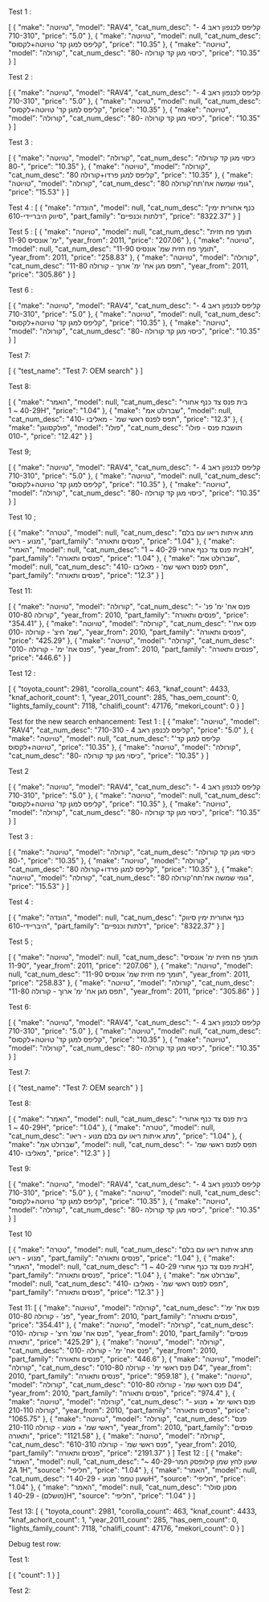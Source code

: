 Test 1 :

[
  {
    "make": "טויוטה",
    "model": "RAV4",
    "cat_num_desc": "קליפס לכנפון ראב 4 - 710-310",
    "price": "5.0"
  },
  {
    "make": "טויוטה",
    "model": null,
    "cat_num_desc": "קליפס למגן קד' טויוטה+לקסוס",
    "price": "10.35"
  },
  {
    "make": "טויוטה",
    "model": "קורולה",
    "cat_num_desc": "כיסוי מגן קד קורולה -80",
    "price": "10.35"
  }
]

Test 2 :

[
  {
    "make": "טויוטה",
    "model": "RAV4",
    "cat_num_desc": "קליפס לכנפון ראב 4 - 710-310",
    "price": "5.0"
  },
  {
    "make": "טויוטה",
    "model": null,
    "cat_num_desc": "קליפס למגן קד' טויוטה+לקסוס",
    "price": "10.35"
  },
  {
    "make": "טויוטה",
    "model": "קורולה",
    "cat_num_desc": "כיסוי מגן קד קורולה -80",
    "price": "10.35"
  }
]

Test 3 :

[
  {
    "make": "טויוטה",
    "model": "קורולה",
    "cat_num_desc": "כיסוי מגן קד קורולה -80",
    "price": "10.35"
  },
  {
    "make": "טויוטה",
    "model": "קורולה",
    "cat_num_desc": "קליפס למגן פרדו+קורולה 80",
    "price": "10.35"
  },
  {
    "make": "טויוטה",
    "model": "קורולה",
    "cat_num_desc": "גומי שמשה אח'תח'קורולה 80",
    "price": "15.53"
  }
]

Test 4 :
[
  {
    "make": "הונדה",
    "model": null,
    "cat_num_desc": "כנף אחורית ימין סיווק היבריידי-610",
    "part_family": "דלתות וכנפיים",
    "price": "8322.37"
  }
]

Test 5 :
[
  {
    "make": "טויוטה",
    "model": null,
    "cat_num_desc": "תומך פח חזית ימ' אונסיס 11-90",
    "year_from": 2011,
    "price": "207.06"
  },
  {
    "make": "טויוטה",
    "model": null,
    "cat_num_desc": "תומך פח חזית שמ' אונסיס 11-90",
    "year_from": 2011,
    "price": "258.83"
  },
  {
    "make": "טויוטה",
    "model": "קורולה",
    "cat_num_desc": "תפס מגן אח' ימ' ארוך - קורולה 11-80",
    "year_from": 2011,
    "price": "305.86"
  }
]

Test 6 :

[
  {
    "make": "טויוטה",
    "model": "RAV4",
    "cat_num_desc": "קליפס לכנפון ראב 4 - 710-310",
    "price": "5.0"
  },
  {
    "make": "טויוטה",
    "model": null,
    "cat_num_desc": "קליפס למגן קד' טויוטה+לקסוס",
    "price": "10.35"
  },
  {
    "make": "טויוטה",
    "model": "קורולה",
    "cat_num_desc": "כיסוי מגן קד קורולה -80",
    "price": "10.35"
  }
]

Test 7:

[
  {
    "test_name": "Test 7: OEM search"
  }
]

Test 8:

[
  {
    "make": "האמר",
    "model": null,
    "cat_num_desc": "בית פנס צד כנף אחורי 40-29 ~ 1H",
    "price": "1.04"
  },
  {
    "make": "שברולט אמ",
    "model": null,
    "cat_num_desc": "תפס לפנס ראשי שמ' - מאליבו -410",
    "price": "12.3"
  },
  {
    "make": "פולקסווגן",
    "model": "פולו",
    "cat_num_desc": "תושבת פנס - פולו -010",
    "price": "12.42"
  }
]

Test 9;

[
  {
    "make": "טויוטה",
    "model": "RAV4",
    "cat_num_desc": "קליפס לכנפון ראב 4 - 710-310",
    "price": "5.0"
  },
  {
    "make": "טויוטה",
    "model": null,
    "cat_num_desc": "קליפס למגן קד' טויוטה+לקסוס",
    "price": "10.35"
  },
  {
    "make": "טויוטה",
    "model": "קורולה",
    "cat_num_desc": "כיסוי מגן קד קורולה -80",
    "price": "10.35"
  }
]

Test 10 ;

[
  {
    "make": "טטרה",
    "model": null,
    "cat_num_desc": "מתג איתות ריאו עם בלם מנוע - ריאו",
    "part_family": "פנסים ותאורה",
    "price": "1.04"
  },
  {
    "make": "האמר",
    "model": null,
    "cat_num_desc": "בית פנס צד כנף אחורי 40-29 ~ 1H",
    "part_family": "פנסים ותאורה",
    "price": "1.04"
  },
  {
    "make": "שברולט אמ",
    "model": null,
    "cat_num_desc": "תפס לפנס ראשי שמ' - מאליבו -410",
    "part_family": "פנסים ותאורה",
    "price": "12.3"
  }
]

Test 11:

[
  {
    "make": "טויוטה",
    "model": "קורולה",
    "cat_num_desc": "פנס אח' ימ' פנ' - קורולה 010-80",
    "year_from": 2010,
    "part_family": "פנסים ותאורה",
    "price": "354.41"
  },
  {
    "make": "טויוטה",
    "model": "קורולה",
    "cat_num_desc": "פנס אח' שמ' חיצ' - קורולה -010",
    "year_from": 2010,
    "part_family": "פנסים ותאורה",
    "price": "425.29"
  },
  {
    "make": "טויוטה",
    "model": "קורולה",
    "cat_num_desc": "פנס אח' ימ' - קורולה -010",
    "year_from": 2010,
    "part_family": "פנסים ותאורה",
    "price": "446.6"
  }
]

Test 12 :

[
  {
    "toyota_count": 2981,
    "corolla_count": 463,
    "knaf_count": 4433,
    "knaf_achorit_count": 1,
    "year_2011_count": 285,
    "has_oem_count": 0,
    "lights_family_count": 7118,
    "chalifi_count": 47176,
    "mekori_count": 0
  }
]

Test for the new search enhancement:
Test 1 :
[
  {
    "make": "טויוטה",
    "model": "RAV4",
    "cat_num_desc": "קליפס לכנפון ראב 4 - 710-310",
    "price": "5.0"
  },
  {
    "make": "טויוטה",
    "model": null,
    "cat_num_desc": "קליפס למגן קד' טויוטה+לקסוס",
    "price": "10.35"
  },
  {
    "make": "טויוטה",
    "model": "קורולה",
    "cat_num_desc": "כיסוי מגן קד קורולה -80",
    "price": "10.35"
  }
]

Test 2 

[
  {
    "make": "טויוטה",
    "model": "RAV4",
    "cat_num_desc": "קליפס לכנפון ראב 4 - 710-310",
    "price": "5.0"
  },
  {
    "make": "טויוטה",
    "model": null,
    "cat_num_desc": "קליפס למגן קד' טויוטה+לקסוס",
    "price": "10.35"
  },
  {
    "make": "טויוטה",
    "model": "קורולה",
    "cat_num_desc": "כיסוי מגן קד קורולה -80",
    "price": "10.35"
  }
]

Test 3 :

[
  {
    "make": "טויוטה",
    "model": "קורולה",
    "cat_num_desc": "כיסוי מגן קד קורולה -80",
    "price": "10.35"
  },
  {
    "make": "טויוטה",
    "model": "קורולה",
    "cat_num_desc": "קליפס למגן פרדו+קורולה 80",
    "price": "10.35"
  },
  {
    "make": "טויוטה",
    "model": "קורולה",
    "cat_num_desc": "גומי שמשה אח'תח'קורולה 80",
    "price": "15.53"
  }
]

Test 4 :

[
  {
    "make": "הונדה",
    "model": null,
    "cat_num_desc": "כנף אחורית ימין סיווק היבריידי-610",
    "part_family": "דלתות וכנפיים",
    "price": "8322.37"
  }
]

Test 5 ;

[
  {
    "make": "טויוטה",
    "model": null,
    "cat_num_desc": "תומך פח חזית ימ' אונסיס 11-90",
    "year_from": 2011,
    "price": "207.06"
  },
  {
    "make": "טויוטה",
    "model": null,
    "cat_num_desc": "תומך פח חזית שמ' אונסיס 11-90",
    "year_from": 2011,
    "price": "258.83"
  },
  {
    "make": "טויוטה",
    "model": "קורולה",
    "cat_num_desc": "תפס מגן אח' ימ' ארוך - קורולה 11-80",
    "year_from": 2011,
    "price": "305.86"
  }
]

Test 6:

[
  {
    "make": "טויוטה",
    "model": "RAV4",
    "cat_num_desc": "קליפס לכנפון ראב 4 - 710-310",
    "price": "5.0"
  },
  {
    "make": "טויוטה",
    "model": null,
    "cat_num_desc": "קליפס למגן קד' טויוטה+לקסוס",
    "price": "10.35"
  },
  {
    "make": "טויוטה",
    "model": "קורולה",
    "cat_num_desc": "כיסוי מגן קד קורולה -80",
    "price": "10.35"
  }
]

Test 7:

[
  {
    "test_name": "Test 7: OEM search"
  }
]

Test 8:

[
  {
    "make": "האמר",
    "model": null,
    "cat_num_desc": "בית פנס צד כנף אחורי 40-29 ~ 1H",
    "price": "1.04"
  },
  {
    "make": "טטרה",
    "model": null,
    "cat_num_desc": "מתג איתות ריאו עם בלם מנוע - ריאו",
    "price": "1.04"
  },
  {
    "make": "שברולט אמ",
    "model": null,
    "cat_num_desc": "תפס לפנס ראשי שמ' - מאליבו -410",
    "price": "12.3"
  }
]

Test 9:

[
  {
    "make": "טויוטה",
    "model": "RAV4",
    "cat_num_desc": "קליפס לכנפון ראב 4 - 710-310",
    "price": "5.0"
  },
  {
    "make": "טויוטה",
    "model": null,
    "cat_num_desc": "קליפס למגן קד' טויוטה+לקסוס",
    "price": "10.35"
  },
  {
    "make": "טויוטה",
    "model": "קורולה",
    "cat_num_desc": "כיסוי מגן קד קורולה -80",
    "price": "10.35"
  }
]

Test 10

[
  {
    "make": "טטרה",
    "model": null,
    "cat_num_desc": "מתג איתות ריאו עם בלם מנוע - ריאו",
    "part_family": "פנסים ותאורה",
    "price": "1.04"
  },
  {
    "make": "האמר",
    "model": null,
    "cat_num_desc": "בית פנס צד כנף אחורי 40-29 ~ 1H",
    "part_family": "פנסים ותאורה",
    "price": "1.04"
  },
  {
    "make": "שברולט אמ",
    "model": null,
    "cat_num_desc": "תפס לפנס ראשי שמ' - מאליבו -410",
    "part_family": "פנסים ותאורה",
    "price": "12.3"
  }
]

Test 11: 
[
  {
    "make": "טויוטה",
    "model": "קורולה",
    "cat_num_desc": "פנס אח' ימ' פנ' - קורולה 010-80",
    "year_from": 2010,
    "part_family": "פנסים ותאורה",
    "price": "354.41"
  },
  {
    "make": "טויוטה",
    "model": "קורולה",
    "cat_num_desc": "פנס אח' שמ' חיצ' - קורולה -010",
    "year_from": 2010,
    "part_family": "פנסים ותאורה",
    "price": "425.29"
  },
  {
    "make": "טויוטה",
    "model": "קורולה",
    "cat_num_desc": "פנס אח' ימ' - קורולה -010",
    "year_from": 2010,
    "part_family": "פנסים ותאורה",
    "price": "446.6"
  },
  {
    "make": "טויוטה",
    "model": "קורולה",
    "cat_num_desc": "פנס ראשי ימ' - קורולה 010-80 D4",
    "year_from": 2010,
    "part_family": "פנסים ותאורה",
    "price": "959.18"
  },
  {
    "make": "טויוטה",
    "model": "קורולה",
    "cat_num_desc": "פנס ראשי שמ' - קורולה 010-80 D4",
    "year_from": 2010,
    "part_family": "פנסים ותאורה",
    "price": "974.4"
  },
  {
    "make": "טויוטה",
    "model": "קורולה",
    "cat_num_desc": "פנס ראשי ימ' + מנוע - קורולה 210-110",
    "year_from": 2010,
    "part_family": "פנסים ותאורה",
    "price": "1065.75"
  },
  {
    "make": "טויוטה",
    "model": "קורולה",
    "cat_num_desc": "פנס ראשי שמ' + מנוע - קורולה 210-110",
    "year_from": 2010,
    "part_family": "פנסים ותאורה",
    "price": "1121.58"
  },
  {
    "make": "טויוטה",
    "model": "קורולה",
    "cat_num_desc": "פנס ראשי שמ' - קורולה 610-310",
    "year_from": 2010,
    "part_family": "פנסים ותאורה",
    "price": "2191.37"
  }
]
Test 12 :
[
  {
    "make": "האמר",
    "model": null,
    "cat_num_desc": "שעון לחץ שמן קילופסק המר-40-29 ~ 2A 1H",
    "source": "חליפי",
    "price": "1.04"
  },
  {
    "make": "האמר",
    "model": null,
    "cat_num_desc": "שעון טמפ' מנוע - 40-29 1H",
    "source": "חליפי",
    "price": "1.04"
  },
  {
    "make": "האמר",
    "model": null,
    "cat_num_desc": "מסנן סולר (מושלם) - 40-29 1H",
    "source": "חליפי",
    "price": "1.04"
  }
]

Test 13: 
[
  {
    "toyota_count": 2981,
    "corolla_count": 463,
    "knaf_count": 4433,
    "knaf_achorit_count": 1,
    "year_2011_count": 285,
    "has_oem_count": 0,
    "lights_family_count": 7118,
    "chalifi_count": 47176,
    "mekori_count": 0
  }
]

Debug test row:

Test 1:

[
  {
    "count": 1
  }
]

Test 2:

